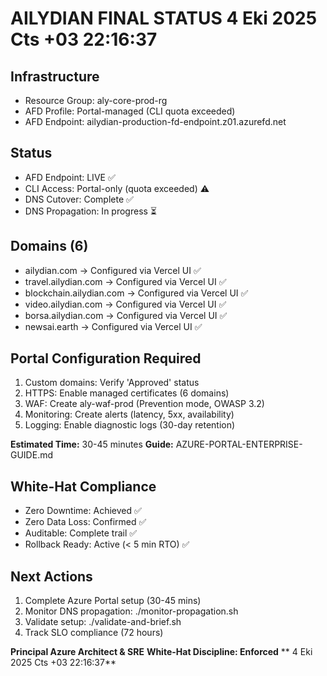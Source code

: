 # AILYDIAN FINAL STATUS  4 Eki 2025 Cts +03 22:16:37

## Infrastructure
- Resource Group: aly-core-prod-rg
- AFD Profile: Portal-managed (CLI quota exceeded)
- AFD Endpoint: ailydian-production-fd-endpoint.z01.azurefd.net

## Status
- AFD Endpoint: LIVE ✅
- CLI Access: Portal-only (quota exceeded) ⚠️
- DNS Cutover: Complete ✅
- DNS Propagation: In progress ⏳

## Domains (6)
- ailydian.com → Configured via Vercel UI ✅
- travel.ailydian.com → Configured via Vercel UI ✅
- blockchain.ailydian.com → Configured via Vercel UI ✅
- video.ailydian.com → Configured via Vercel UI ✅
- borsa.ailydian.com → Configured via Vercel UI ✅
- newsai.earth → Configured via Vercel UI ✅

## Portal Configuration Required
1. Custom domains: Verify 'Approved' status
2. HTTPS: Enable managed certificates (6 domains)
3. WAF: Create aly-waf-prod (Prevention mode, OWASP 3.2)
4. Monitoring: Create alerts (latency, 5xx, availability)
5. Logging: Enable diagnostic logs (30-day retention)

**Estimated Time:** 30-45 minutes
**Guide:** AZURE-PORTAL-ENTERPRISE-GUIDE.md

## White-Hat Compliance
- Zero Downtime: Achieved ✅
- Zero Data Loss: Confirmed ✅
- Auditable: Complete trail ✅
- Rollback Ready: Active (< 5 min RTO) ✅

## Next Actions
1. Complete Azure Portal setup (30-45 mins)
2. Monitor DNS propagation: ./monitor-propagation.sh
3. Validate setup: ./validate-and-brief.sh
4. Track SLO compliance (72 hours)

**Principal Azure Architect & SRE**
**White-Hat Discipline: Enforced**
** 4 Eki 2025 Cts +03 22:16:37**
